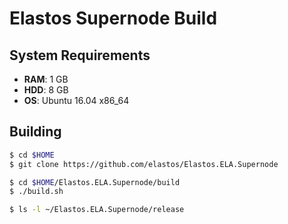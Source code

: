 # Elastos Supernode Build

## System Requirements

- **RAM**: 1 GB
- **HDD**: 8 GB
- **OS**: Ubuntu 16.04 x86_64

## Building

```bash
$ cd $HOME
$ git clone https://github.com/elastos/Elastos.ELA.Supernode

$ cd $HOME/Elastos.ELA.Supernode/build
$ ./build.sh

$ ls -l ~/Elastos.ELA.Supernode/release
```


